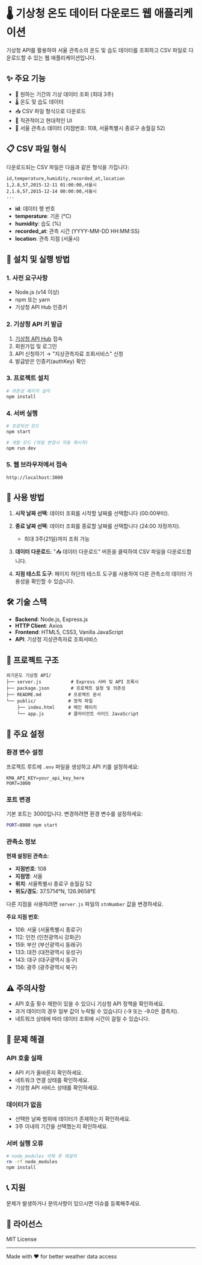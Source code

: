 # 🌡️ 기상청 온도 데이터 다운로드 웹 애플리케이션

기상청 API를 활용하여 서울 관측소의 온도 및 습도 데이터를 조회하고 CSV 파일로 다운로드할 수 있는 웹 애플리케이션입니다.

## ✨ 주요 기능

- 📅 원하는 기간의 기상 데이터 조회 (최대 3주)
- 🌡️ 온도 및 습도 데이터
- 📥 CSV 파일 형식으로 다운로드
- 🎨 직관적이고 현대적인 UI
- 📍 서울 관측소 데이터 (지점번호: 108, 서울특별시 종로구 송월길 52)

## 📋 CSV 파일 형식

다운로드되는 CSV 파일은 다음과 같은 형식을 가집니다:

```csv
id,temperature,humidity,recorded_at,location
1,2.8,57,2015-12-11 01:00:00,서울시
2,1.6,57,2015-12-14 00:00:00,서울시
...
```

- **id**: 데이터 행 번호
- **temperature**: 기온 (°C)
- **humidity**: 습도 (%)
- **recorded_at**: 관측 시간 (YYYY-MM-DD HH:MM:SS)
- **location**: 관측 지점 (서울시)

## 🚀 설치 및 실행 방법

### 1. 사전 요구사항

- Node.js (v14 이상)
- npm 또는 yarn
- 기상청 API Hub 인증키

### 2. 기상청 API 키 발급

1. [기상청 API Hub](https://apihub.kma.go.kr) 접속
2. 회원가입 및 로그인
3. API 신청하기 → "지상관측자료 조회서비스" 신청
4. 발급받은 인증키(authKey) 확인

### 3. 프로젝트 설치

```bash
# 의존성 패키지 설치
npm install
```

### 4. 서버 실행

```bash
# 프로덕션 모드
npm start

# 개발 모드 (파일 변경시 자동 재시작)
npm run dev
```

### 5. 웹 브라우저에서 접속

```
http://localhost:3000
```

## 📖 사용 방법

1. **시작 날짜 선택**: 데이터 조회를 시작할 날짜를 선택합니다 (00:00부터).

2. **종료 날짜 선택**: 데이터 조회를 종료할 날짜를 선택합니다 (24:00 자정까지).
   - 최대 3주(21일)까지 조회 가능

3. **데이터 다운로드**: "📥 데이터 다운로드" 버튼을 클릭하여 CSV 파일을 다운로드합니다.

4. **지점 테스트 도구**: 페이지 하단의 테스트 도구를 사용하여 다른 관측소의 데이터 가용성을 확인할 수 있습니다.

## 🛠️ 기술 스택

- **Backend**: Node.js, Express.js
- **HTTP Client**: Axios
- **Frontend**: HTML5, CSS3, Vanilla JavaScript
- **API**: 기상청 지상관측자료 조회서비스

## 📁 프로젝트 구조

```
외기온도 기상청 API/
├── server.js           # Express 서버 및 API 프록시
├── package.json        # 프로젝트 설정 및 의존성
├── README.md          # 프로젝트 문서
└── public/            # 정적 파일
    ├── index.html     # 메인 페이지
    └── app.js         # 클라이언트 사이드 JavaScript
```

## 🔧 주요 설정

### 환경 변수 설정

프로젝트 루트에 `.env` 파일을 생성하고 API 키를 설정하세요:

```env
KMA_API_KEY=your_api_key_here
PORT=3000
```

### 포트 변경

기본 포트는 3000입니다. 변경하려면 환경 변수를 설정하세요:

```bash
PORT=8080 npm start
```

### 관측소 정보

**현재 설정된 관측소**:
- **지점번호**: 108
- **지점명**: 서울
- **위치**: 서울특별시 종로구 송월길 52
- **위도/경도**: 37.5714°N, 126.9658°E

다른 지점을 사용하려면 `server.js` 파일의 `stnNumber` 값을 변경하세요.

**주요 지점 번호**:
- 108: 서울 (서울특별시 종로구)
- 112: 인천 (인천광역시 강화군)
- 159: 부산 (부산광역시 동래구)
- 133: 대전 (대전광역시 유성구)
- 143: 대구 (대구광역시 동구)
- 156: 광주 (광주광역시 북구)

## ⚠️ 주의사항

- API 호출 횟수 제한이 있을 수 있으니 기상청 API 정책을 확인하세요.
- 과거 데이터의 경우 일부 값이 누락될 수 있습니다 (-9 또는 -9.0은 결측치).
- 네트워크 상태에 따라 데이터 조회에 시간이 걸릴 수 있습니다.

## 🐛 문제 해결

### API 호출 실패

- API 키가 올바른지 확인하세요.
- 네트워크 연결 상태를 확인하세요.
- 기상청 API 서비스 상태를 확인하세요.

### 데이터가 없음

- 선택한 날짜 범위에 데이터가 존재하는지 확인하세요.
- 3주 이내의 기간을 선택했는지 확인하세요.

### 서버 실행 오류

```bash
# node_modules 삭제 후 재설치
rm -rf node_modules
npm install
```

## 📞 지원

문제가 발생하거나 문의사항이 있으시면 이슈를 등록해주세요.

## 📄 라이선스

MIT License

---

Made with ❤️ for better weather data access

